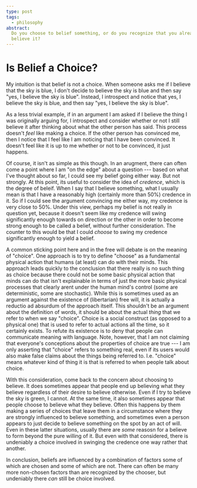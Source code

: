 ```yaml
---
type: post
tags:
  - philosophy
abstract:
  Do you choose to belief something, or do you recognize that you already
  believe it?
---
```


# Is Belief a Choice?

My intuition is that belief is not a choice. When someone asks me if I believe
that the sky is blue, I don't decide to believe the sky is blue and then say
"yes, I believe the sky is blue". Instead, I introspect and notice that yes, I
believe the sky is blue, and then say "yes, I believe the sky is blue".

As a less trivial example, if in an argument I am asked if I believe the thing I
was originally arguing for, I introspect and consider whether or not I still
believe it after thinking about what the other person has said. This process
doesn't _feel_ like making a choice. If the other person has convinced me, then
I notice that I feel like I am noticing that I have been convinced. It doesn't
feel like it is up to me whether or not to be convinced, it just happens.

Of course, it isn't as simple as this though. In an arugment, there can often
come a point where I am "on the edge" about a question --- based on what I've
thought about so far, I could see my belief going either way. But not strongly.
At this point, its useful to consider the idea of _credence_, which is the
degree of beleif. When I say that I believe something, what I usually mean is
that I have a reasonably high (certainly more than 50%) credence in it. So if I
could see the argument convincing me either way, my credence is very close to
50%. Under this view, perhaps my belief is not really in question yet, because
it doesn't seem like my credence will swing significantly enough towards on
direction or the other in order to become strong enough to be called a belief,
without further consideration. The counter to this would be that I could
_choose_ to swing my credence significantly enough to yield a belief.

A common sticking point here and in the free will debate is on the meaning of
"choice". One approach is to try to define "choose" as a fundamental physical
action that humans (at least) can do with their minds. This approach leads
quickly to the conclusion that there really is no such thing as choice because
there could not be some basic physical action that minds can do that isn't
explainable in terms of just the more basic physical processes that clearly
arent under the human mind's control (some are deterministic, some are
stochastic). While this is sometimes used as an argument against the existence
of (libertarian) free will, it is actually a reductio ad absurdum of the
approach itself. This shouldn't be an argument about the definition of words, it
should be about the actual _thing_ that we refer to when we say "choice". Choice
is a social construct (as opposed to a physical one) that is used to refer to
actual actions all the time, so it certainly exists. To refute its existence is
to deny that people can communicate meaning with language. Note, however, that I
am not claiming that everyone's conceptions about the properties of choice are
true --- I am only asserting that "choice" refers to something real, even if its
users would also make false claims about the things being referred to. I.e.
"choice" means whatever kind of thing it is that is referred to when people talk
about choice.

With this consideration, come back to the concern about choosing to believe. It
does sometimes appear that people end up believing what they believe regardless
of their desire to believe otherwise. Even if I try to believe the sky is green,
I cannot. At the same time, it also sometimes appear that people choose to
believe what they believe. Often this happens by them making a series of choices
that leave them in a circumstance where they are strongly influenced to believe
something, and sometimes even a person appears to just decide to believe
something on the spot by an act of will. Even in these latter situations,
usually there are _some_ reasosn for a believe to form beyond the pure willing
of it. But even with that considered, there is undeniably a choice involved in
swinging the credence one way rather that another.

In conclusion, beliefs are influenced by a combination of factors some of which
are chosen and some of which are not. There can often be many more non-chosen
factors than are recognized by the chooser, but undeniably there _can_ still be
choice involved.
